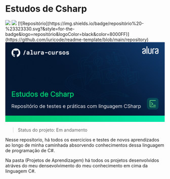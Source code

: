 # Estudos de Csharp
<img src="https://img.shields.io/badge/C%23-239120?style=for-the-badge&logo=c-sharp&logoColor=white" />
<img src="https://img.shields.io/badge/perfil%20-%23323330.svg?&style=for-the-badge&logo=perfil&logoColor=black&color=F745B5">
[![Repositório](https://img.shields.io/badge/repositório%20-%23323330.svg?&style=for-the-badge&logo=repositório&logoColor=black&color=8000FF)](https://github.com/iuricode/readme-template/blob/main/repository)
<img src="/Imagens/thumbnail-Estudos-de-Csharp.png" alt="CSharp">

> Status do projeto: Em andamento

Nesse repositorio, há todos os exercicios e testes de novos aprendizados ao longo de minha caminhada absorvendo conhecimentos dessa linguagem de programação de C#.

Na pasta (Projetos de Aprendizagem) há todos os projetos desenvolvidos atráves do meu densevolvimento do meu conhecimento em cima da linguagem C#.